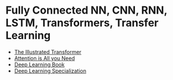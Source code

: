 # Fully Connected NN, CNN, RNN, LSTM, Transformers, Transfer Learning

- [The Illustrated Transformer](https://jalammar.github.io/illustrated-transformer/)
- [Attention is All you Need](https://arxiv.org/pdf/1706.03762.pdf)
- [Deep Learning Book](https://www.deeplearningbook.org/)
- [Deep Learning Specialization](https://www.coursera.org/specializations/deep-learning)

